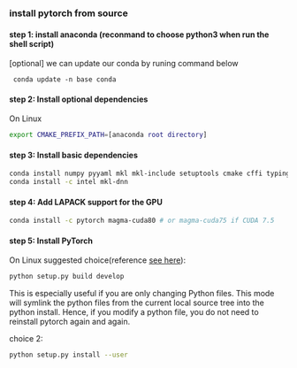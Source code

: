 ### install pytorch from source

#### step 1: install anaconda (reconmand to choose python3 when run the shell script)
[optional] we can update our conda by runing command below
```
 conda update -n base conda
```

#### step 2: Install optional dependencies

On Linux
```bash
export CMAKE_PREFIX_PATH=[anaconda root directory]
```

#### step 3: Install basic dependencies
```bash
conda install numpy pyyaml mkl mkl-include setuptools cmake cffi typing
conda install -c intel mkl-dnn
```
#### step 4: Add LAPACK support for the GPU
```bash 
conda install -c pytorch magma-cuda80 # or magma-cuda75 if CUDA 7.5
```

#### step 5: Install PyTorch
On Linux
suggested choice(reference [see here](https://github.com/pytorch/pytorch/blob/master/CONTRIBUTING.md)):
```bash
python setup.py build develop
```
This is especially useful if you are only changing Python files.
This mode will symlink the python files from the current local source tree into the python install.
Hence, if you modify a python file, you do not need to reinstall pytorch again and again.

choice 2: 

```bash
python setup.py install --user
```
